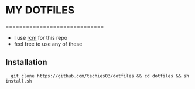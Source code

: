 # MY DOTFILES
=============================

- I use [rcm](https://github.com/thoughtbot/rcm) for this repo
- feel free to use any of these

## Installation

```zshrc
  git clone https://github.com/techies03/dotfiles && cd dotfiles && sh install.sh
```
    

